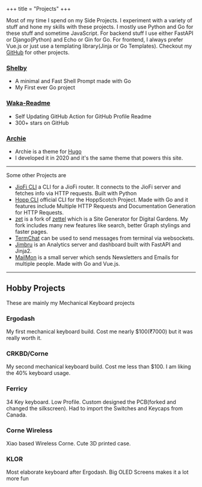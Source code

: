 +++
title = "Projects"
+++

Most of my time I spend on my Side Projects. I experiment with a variety of stuff and hone my skills with these projects. I mostly use Python and Go for these stuff and sometime JavaScript. For backend stuff I use either FastAPI or Django(Python) and Echo or Gin for Go. For frontend, I always prefer Vue.js or just use a templating library(Jinja or Go Templates). Checkout my [GitHub](https://github.com/athul) for other projects.

### [Shelby](https://github.com/athul/shelby)

- A minimal and Fast Shell Prompt made with Go
- My First ever Go project

### [Waka-Readme](https://github.com/athul/waka-readme)

- Self Updating GitHub Action for GitHub Profile Readme
- 300+ stars on GitHub

### [Archie](https://github.com/athul/archie)

- Archie is a theme for [Hugo](https://gohugo.io)
- I developed it in 2020 and it's the same theme that powers this site.

---

Some other Projects are

- [JioFi CLI](https://github.com/athul/jiofi-cli) a CLI for a JioFi router. It connects to the JioFi server and fetches info via HTTP requests. Built with Python
- [Hopp CLI](https://github.com/hoppscotch/hopp-cli) official CLI for the HoppScotch Project. Made with Go and it features include Multiple HTTP Requests and Documentation Generation for HTTP Requests.
- [zet](https://github.com/athul/zet) is a fork of [zettel](https://github.com/hackstream/zettel) which is a Site Generator for Digital Gardens. My fork includes many new features like search, better Graph stylings and faster pages.
- [TermChat](https://github.com/athul/termchat) can be used to send messages from terminal via websockets.
- [Jimbru](https://github.com/athul/jimbru) is an Analytics server and dashboard built with FastAPI and Jinja2.
- [MailMon](https://github.com/athul/mailmon) is a small server which sends Newsletters and Emails for multiple people. Made with Go and Vue.js.

---

## Hobby Projects

These are mainly my Mechanical Keyboard projects

### Ergodash

My first mechanical keyboard build. Cost me nearly $100(₹7000) but it was really worth it.

### CRKBD/Corne

My second mechanical keyboard build. Cost me less than $100. I am liking the 40% keyboard usage.

### Ferricy

34 Key keyboard. Low Profile. Custom designed the PCB(forked and changed the silkscreen). Had to import the Switches and Keycaps from Canada.

### Corne Wireless

Xiao based Wireless Corne. Cute 3D printed case.

### KLOR

Most elaborate keyboard after Ergodash. Big OLED Screens makes it a lot more fun
